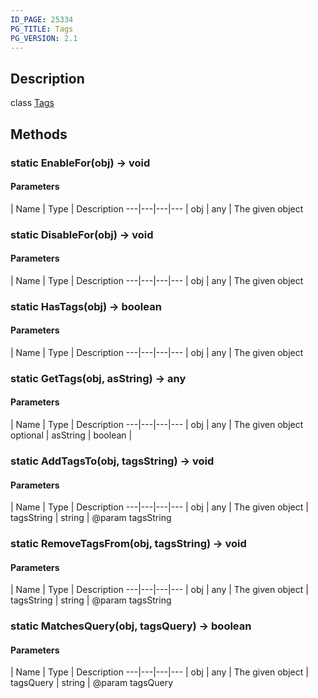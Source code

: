 ```yaml
---
ID_PAGE: 25334
PG_TITLE: Tags
PG_VERSION: 2.1
---
```

## Description

class [Tags](/classes/2.3/Tags)



## Methods

### static  EnableFor(obj) &rarr; void



#### Parameters
 | Name | Type | Description
---|---|---|---
 | obj | any |   The given object

### static  DisableFor(obj) &rarr; void



#### Parameters
 | Name | Type | Description
---|---|---|---
 | obj | any |   The given object

### static  HasTags(obj) &rarr; boolean



#### Parameters
 | Name | Type | Description
---|---|---|---
 | obj | any |   The given object

### static  GetTags(obj, asString) &rarr; any



#### Parameters
 | Name | Type | Description
---|---|---|---
 | obj | any |   The given object
optional | asString | boolean | 
### static  AddTagsTo(obj, tagsString) &rarr; void



#### Parameters
 | Name | Type | Description
---|---|---|---
 | obj | any |   The given object
 | tagsString | string |   @param tagsString
### static  RemoveTagsFrom(obj, tagsString) &rarr; void



#### Parameters
 | Name | Type | Description
---|---|---|---
 | obj | any |   The given object
 | tagsString | string |   @param tagsString
### static  MatchesQuery(obj, tagsQuery) &rarr; boolean



#### Parameters
 | Name | Type | Description
---|---|---|---
 | obj | any |   The given object
 | tagsQuery | string |   @param tagsQuery
